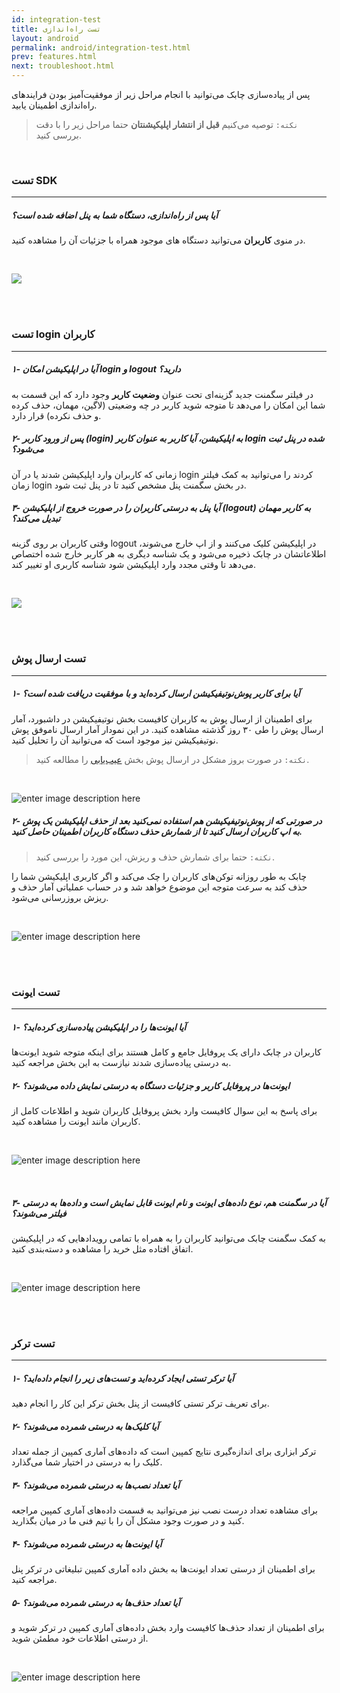 ```yaml
---
id: integration-test
title: تست راه‌اندازی
layout: android
permalink: android/integration-test.html
prev: features.html
next: troubleshoot.html
---
```


پس از پیاده‌سازی چابک می‌توانید با انجام مراحل زیر از موفقیت‌آمیز بودن فرایندهای راه‌اندازی اطمینان یابید.

> `نکته:` توصیه می‌کنیم **قبل از انتشار اپلیکیشنتان** حتما مراحل زیر را با دقت بررسی کنید. 

<br>

### تست SDK
---
##### آیا پس از راه‌اندازی، دستگاه شما به پنل اضافه شده است؟
در منوی **کاربران** می‌توانید دستگاه های موجود همراه با جزئیات آن را مشاهده کنید.

<br>

![
](http://uupload.ir/files/g9f0_user-successful.png)

<br><br>

### تست login کاربران
---
##### ۱- آیا در اپلیکیشن امکان login و logout دارید؟

در فیلتر سگمنت جدید  گزینه‌ای تحت عنوان **وضعیت کاربر** وجود دارد که این قسمت به شما این امکان را می‌دهد تا  متوجه شوید کاربر در چه وضعیتی (لاگین، مهمان، حذف کرده و حذف نکرده)  قرار دارد.

##### ۲- پس از ورود کاربر (login) به اپلیکیشن، آیا کاربر به عنوان کاربر login شده در پنل ثبت می‌شود؟
زمانی که کاربران وارد اپلیکیشن شدند یا در آن login کردند را می‌توانید به کمک فیلتر زمان login در بخش سگمنت پنل مشخص کنید تا در پنل ثبت شود.

##### ۳- آیا پنل به درستی کاربران را در صورت خروج از اپلیکیشن (logout) به کاربر مهمان تبدیل می‌کند؟
وقتی کاربران بر روی گزینه logout در اپلیکیشن کلیک می‌کنند و از اپ خارج می‌شوند، اطلاعاتشان در چابک ذخیره می‌شود و یک شناسه دیگری به هر کاربر خارج شده اختصاص می‌دهد تا وقتی مجدد وارد اپلیکیشن شود شناسه کاربری او تغییر کند.

<br>

![
](http://uupload.ir/files/q4hh_user-login.png)

<br><br>

### تست ارسال پوش
---
##### ۱- آیا برای کاربر پوش‌نوتیفیکیشن ارسال کرده‌اید و با موفقیت دریافت شده است؟
برای اطمینان از ارسال پوش به کاربران کافیست بخش نوتیفیکیشن در داشبورد، آمار ارسال پوش را طی ۳۰ روز گذشته مشاهده کنید. در این نمودار آمار ارسال ناموفق پوش نوتیفیکیشن نیز موجود است که می‌توانید آن را تحلیل کنید.

> `نکته:` در صورت بروز مشکل در ارسال پوش بخش [عیب‌یابی](/android/troubleshoot.html#%D9%BE%D9%88%D8%B4-%D9%86%D9%85%DB%8C%DA%AF%DB%8C%D8%B1%D9%85) را مطالعه کنید.
 
<br>

![enter image description here](http://uupload.ir/files/6go0_push-successful.png)
<br>

##### ۲- در صورتی که از پوش‌نوتیفیکیشن هم استفاده نمی‌کنید بعد از حذف اپلیکیشن یک پوش به اپ کاربران ارسال کنید تا از شمارش حذف دستگاه کاربران اطمینان حاصل کنید. 

> `نکته:` حتما برای شمارش حذف و ریزش، این مورد را بررسی کنید. 

چابک به طور روزانه توکن‌های کاربران را چک می‌کند و اگر کاربری اپلیکیشن شما را حذف کند به سرعت متوجه این موضوع خواهد شد و در حساب عملیاتی آمار حذف و ریزش بروزرسانی می‌شود.

<br>

![enter image description here](http://uupload.ir/files/xfv_user-uninstalls.png)

<br><br>

### تست ایونت
---
##### ۱- آیا ایونت‌ها را در اپلیکیشن پیاده‌سازی کرده‌اید؟
کاربران در چابک دارای یک پروفایل جامع و کامل هستند برای اینکه متوجه شوید ایونت‌ها به درستی پیاده‌سازی شدند نیازست به این بخش مراجعه کنید.


##### ۲- ایونت‌ها در پروفایل کاربر و جزئیات دستگاه به درستی نمایش داده می‌شوند؟
برای پاسخ به این سوال کافیست وارد بخش پروفایل کاربران شوید و اطلاعات کامل از کاربران مانند ایونت را مشاهده کنید.

<br>

![enter image description here](http://uupload.ir/files/pgoe_event-successful.png)

<br>

#####  ۳- آیا در سگمنت هم، نوع داده‌های ایونت و نام ایونت قابل نمایش است و داده‌ها به درستی فیلتر می‌شوند؟
به کمک سگمنت چابک می‌توانید  کاربران  را به همراه با تمامی رویدادهایی که در اپلیکیشن اتفاق افتاده مثل خرید  را مشاهده و دسته‌بندی کنید.

<br>

![enter image description here](http://uupload.ir/files/kcx6_event-in-segment.png)

<br><br>

### تست ترکر
---
##### ۱- آیا ترکر تستی ایجاد کرده‌اید و تست‌های زیر را انجام داده‌اید؟
برای تعریف ترکر تستی کافیست از پنل بخش ترکر این کار را انجام دهید.

##### ۲- آیا کلیک‌ها به درستی شمرده می‌شوند؟
ترکر ابزاری برای اندازه‌گیری نتایج کمپین است که داده‌های آماری کمپین از جمله تعداد کلیک را به درستی در اختیار شما می‌گذارد.

##### ۳- آیا تعداد نصب‌ها به درستی شمرده می‌شوند؟
برای مشاهده تعداد درست نصب نیز می‌توانید به قسمت داده‌های آماری کمپین مراجعه کنید و در صورت وجود مشکل آن را با تیم فنی ما در میان بگذارید.

##### ۴- آیا ایونت‌ها به درستی شمرده می‌شوند؟
برای اطمینان از درستی تعداد ایونت‌ها به بخش داده آماری کمپین تبلیغاتی در ترکر پنل مراجعه کنید.

##### ۵- آیا تعداد حذف‌ها به درستی شمرده می‌شوند؟
برای اطمینان از تعداد حذف‌ها کافیست وارد بخش داده‌های آماری کمپین در ترکر شوید و از درستی اطلاعات خود مطمئن شوید.

<br>

![enter image description here](http://uupload.ir/files/qcyc_tracker-details.png)

